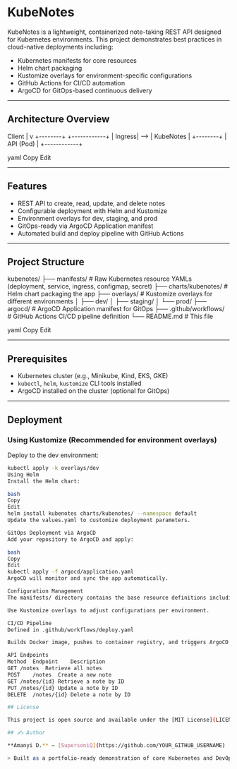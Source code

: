 # KubeNotes

KubeNotes is a lightweight, containerized note-taking REST API designed for Kubernetes environments. This project demonstrates best practices in cloud-native deployments including:

- Kubernetes manifests for core resources  
- Helm chart packaging  
- Kustomize overlays for environment-specific configurations  
- GitHub Actions for CI/CD automation  
- ArgoCD for GitOps-based continuous delivery  

---

## Architecture Overview

Client
|
v
+--------+ +------------+
| Ingress| --> | KubeNotes |
+--------+ | API (Pod) |
+------------+

yaml
Copy
Edit

---

## Features

- REST API to create, read, update, and delete notes  
- Configurable deployment with Helm and Kustomize  
- Environment overlays for dev, staging, and prod  
- GitOps-ready via ArgoCD Application manifest  
- Automated build and deploy pipeline with GitHub Actions  

---

## Project Structure

kubenotes/
├── manifests/ # Raw Kubernetes resource YAMLs (deployment, service, ingress, configmap, secret)
├── charts/kubenotes/ # Helm chart packaging the app
├── overlays/ # Kustomize overlays for different environments
│ ├── dev/
│ ├── staging/
│ └── prod/
├── argocd/ # ArgoCD Application manifest for GitOps
├── .github/workflows/ # GitHub Actions CI/CD pipeline definition
└── README.md # This file

yaml
Copy
Edit

---

## Prerequisites

- Kubernetes cluster (e.g., Minikube, Kind, EKS, GKE)  
- `kubectl`, `helm`, `kustomize` CLI tools installed  
- ArgoCD installed on the cluster (optional for GitOps)  

---

## Deployment

### Using Kustomize (Recommended for environment overlays)

Deploy to the dev environment:

```bash
kubectl apply -k overlays/dev
Using Helm
Install the Helm chart:

bash
Copy
Edit
helm install kubenotes charts/kubenotes/ --namespace default
Update the values.yaml to customize deployment parameters.

GitOps Deployment via ArgoCD
Add your repository to ArgoCD and apply:

bash
Copy
Edit
kubectl apply -f argocd/application.yaml
ArgoCD will monitor and sync the app automatically.

Configuration Management
The manifests/ directory contains the base resource definitions including ConfigMap and Secret.

Use Kustomize overlays to adjust configurations per environment.

CI/CD Pipeline
Defined in .github/workflows/deploy.yaml

Builds Docker image, pushes to container registry, and triggers ArgoCD sync on pushes to the main branch.

API Endpoints
Method	Endpoint	Description
GET	/notes	Retrieve all notes
POST	/notes	Create a new note
GET	/notes/{id}	Retrieve a note by ID
PUT	/notes/{id}	Update a note by ID
DELETE	/notes/{id}	Delete a note by ID

## License

This project is open source and available under the [MIT License](LICENSE).

## ✍️ Author

**Amanyi D.** – [SupersoniQ](https://github.com/YOUR_GITHUB_USERNAME)

> Built as a portfolio-ready demonstration of core Kubernetes and DevOps practices.
